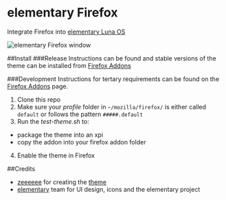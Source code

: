 elementary Firefox
==================

Integrate Firefox into [elementary Luna OS][4]

![elementary Firefox window][window]

##Install
###Release
Instructions can be found and stable versions of the theme can be installed from [Firefox Addons][1]

###Development
Instructions for tertary requirements can be found on the [Firefox Addons][1] page.

1. Clone this repo
2. Make sure your _profile_ folder in `~/mozilla/firefox/` is either called `default` or follows the pattern `#####.default`
3. Run the _test-theme.sh_ to:
  * package the theme into an xpi
  * copy the addon into your firefox addon folder
4. Enable the theme in Firefox

##Credits
* [zeeeeee][2] for creating the [theme][3]
* [elementary][4] team for UI design, icons and the elementary project

[window]: https://addons.cdn.mozilla.net/img/uploads/previews/full/88/88616.png "elementary Firefox"
[1]: https://addons.mozilla.org/firefox/addon/elementary-firefox/               "elementary Firefox on Addons for Firefox"
[2]: http://zeeeeee.deviantart.com/                                             "zeeeeee's Deviantart profile"
[3]: http://fav.me/d5lpcyw                                                      "elementary Firefox on Deviantart"
[4]: elementaryos.org                                                           "elementary.org"
